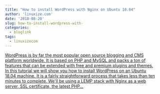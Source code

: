 ```yaml
---
title: "How to install WordPress with Nginx on Ubuntu 18.04"
author: 'linuxize.com'
date: '2018-08-20'
slug: how-to-install-wordpress-with-
categories:
  - bloglink
tags:
  - linuxizecom
---
```


[WordPress is by far the most popular open source blogging and CMS platform worldwide. It is based on PHP and MySQL and packs a ton of features that can be extended with free and premium plugins and themes. In this tutorial we will show you how to install WordPress on an Ubuntu 18.04 machine. It is a fairly straightforward process that takes less than ten minutes to complete. We'll be using a LEMP stack with Nginx as a web server, SSL certificate, the latest PHP...<click to read more>](https://linuxize.com/post/how-to-install-wordpress-with-nginx-on-ubuntu-18-04/)

